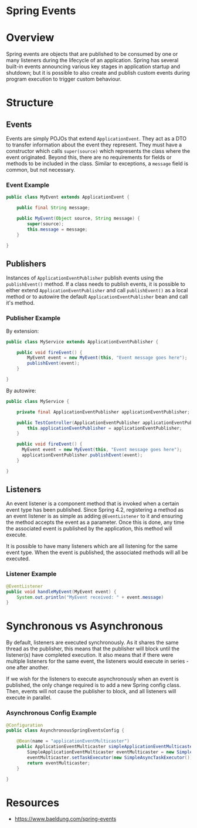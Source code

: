 Spring Events
=============

# Overview
Spring events are objects that are published to be consumed by one or many listeners during the lifecycle of an application. Spring has several built-in events announcing various key stages in application startup and shutdown; but it is possible to also create and publish custom events during program execution to trigger custom behaviour.

# Structure
## Events
Events are simply POJOs that extend `ApplicationEvent`. They act as a DTO to transfer information about the event they represent. They must have a constructor which calls `super(source)` which represents the class where the event originated. Beyond this, there are no requirements for fields or methods to be included in the class. Similar to exceptions, a `message` field is common, but not necessary.

### Event Example
```java
public class MyEvent extends ApplicationEvent {

    public final String message;

    public MyEvent(Object source, String message) {
        super(source);
        this.message = message;
    }

}
```

## Publishers
Instances of `ApplicationEventPublisher` publish events using the `publishEvent()` method. If a class needs to publish events, it is possible to either extend `ApplicationEventPublisher` and call `publishEvent()` as a local method or to autowire the default `ApplicationEventPublisher` bean and call it's method.

### Publisher Example

By extension:
```java
public class MyService extends ApplicationEventPublisher {

    public void fireEvent() {
        MyEvent event = new MyEvent(this, "Event message goes here");
        publishEvent(event);
    }

}
```

By autowire:
```java
public class MyService {

    private final ApplicationEventPublisher applicationEventPublisher;

    public TestController(ApplicationEventPublisher applicationEventPublisher) {
        this.applicationEventPublisher = applicationEventPublisher;
    }

    public void fireEvent() {
      MyEvent event = new MyEvent(this, "Event message goes here");
      applicationEventPublisher.publishEvent(event);
    }

}
```

## Listeners
An event listener is a component method that is invoked when a certain event type has been published. Since Spring 4.2, registering a method as an event listener is as simple as adding `@EventListener` to it and ensuring the method accepts the event as a parameter. Once this is done, any time the associated event is published by the application, this method will execute.

It is possible to have many listeners which are all listening for the same event type. When the event is published, the associated methods will all be executed.

### Listener Example

```java
@EventListener
public void handleMyEvent(MyEvent event) {
    System.out.println("MyEvent received: " + event.message)
}
```

# Synchronous vs Asynchronous
By default, listeners are executed synchronously. As it shares the same thread as the publisher, this means that the publisher will block until the listener(s) have completed execution. It also means that if there were multiple listeners for the same event, the listeners would execute in series - one after another.

If we wish for the listeners to execute asynchronously when an event is published, the only change required is to add a new Spring config class. Then, events will not cause the publisher to block, and all listeners will execute in parallel.

### Asynchronous Config Example

```java
@Configuration
public class AsynchronousSpringEventsConfig {

    @Bean(name = "applicationEventMulticaster")
    public ApplicationEventMulticaster simpleApplicationEventMulticaster() {
        SimpleApplicationEventMulticaster eventMulticaster = new SimpleApplicationEventMulticaster();
        eventMulticaster.setTaskExecutor(new SimpleAsyncTaskExecutor());
        return eventMulticaster;
    }

}
```

# Resources
* https://www.baeldung.com/spring-events
